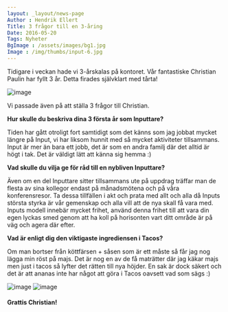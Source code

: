 ```yaml
---
layout: _layout/news-page
Author : Hendrik Ellert
Title: 3 frågor till en 3-åring
Date: 2016-05-20
Tags: Nyheter
BgImage : /assets/images/bg1.jpg
Image : /img/thumbs/input-6.jpg
---
```


Tidigare i veckan hade vi 3-årskalas på kontoret. Vår fantastiske Christian Paulin har fyllt 3 år. Detta firades självklart med tårta!

![image](/img/nyheter/ChristianPaulin.jpg)

Vi passade även på att ställa 3 frågor till Christian.

**Hur skulle du beskriva dina 3 första år som Inputtare?**

Tiden har gått otroligt fort samtidigt som det känns som jag jobbat mycket längre på Input, vi har liksom hunnit med så mycket aktiviteter tillsammans. Input är mer än bara ett jobb, det är som en andra familj där det alltid är högt i tak. Det är väldigt lätt att känna sig hemma :)

**Vad skulle du vilja ge för råd till en nybliven Inputtare?**

Även om en del Inputtare sitter tillsammans ute på uppdrag träffar man de flesta av sina kollegor endast på månadsmötena och på våra konferensresor. Ta dessa tillfällen i akt och prata med allt och alla då Inputs största styrka är vår gemenskap och alla vill att de nya skall få vara med. Inputs modell innebär mycket frihet, använd denna frihet till att vara din egen lyckas smed genom att ha koll på horisonten vart ditt område är på väg och agera där efter.

**Vad är enligt dig den viktigaste ingrediensen i Tacos?**

Om man bortser från köttfärsen + såsen som är ett måste så får jag nog lägga min röst på majs. Det är nog en av de få maträtter där jag käkar majs men just i tacos så lyfter det rätten till nya höjder. En sak är dock säkert och det är att ananas inte har något att göra i Tacos oavsett vad som sägs :) 

![image](/img/nyheter/ChristianFest.jpg) ![image](/img/nyheter/ChristianPaulinCake.jpg)

#### Grattis Christian!

